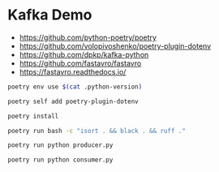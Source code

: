 # Kafka Demo

- <https://github.com/python-poetry/poetry>
- <https://github.com/volopivoshenko/poetry-plugin-dotenv>
- <https://github.com/dpkp/kafka-python>
- <https://github.com/fastavro/fastavro>
- <https://fastavro.readthedocs.io/>

```bash
poetry env use $(cat .python-version)

poetry self add poetry-plugin-dotenv

poetry install
```

```bash
poetry run bash -c "isort . && black . && ruff ."
```

```bash
poetry run python producer.py
```

```bash
poetry run python consumer.py
```
